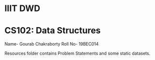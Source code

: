 # IIIT DWD 
# CS102: Data Structures
Name- Gourab Chakraborty
Roll No- 19BEC014

Resources folder contains Problem Statements and some static datasets.
